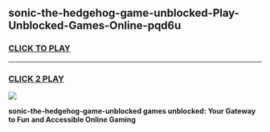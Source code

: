 
## sonic-the-hedgehog-game-unblocked-Play-Unblocked-Games-Online-pqd6u
<h3>
<a href="https://premium76.site?title=sonic-the-hedgehog-game-unblocked&ref=25A">CLICK TO PLAY</a></h3>
<hr>

<h3>
<a href="https://premium76.site?title=sonic-the-hedgehog-game-unblocked&ref=25A">CLICK 2 PLAY</a>
  
</h3>

<a href="https://premium76.site?title=sonic-the-hedgehog-game-unblocked&ref=25A"><img src="https://clearcache.store/games.png"></a>


**sonic-the-hedgehog-game-unblocked games unblocked: Your Gateway to Fun and Accessible Online Gaming**
